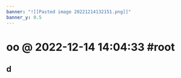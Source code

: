 ```yaml
---
banner: "![[Pasted image 20221214132151.png]]"
banner_y: 0.5
---
```

# oo  @ 2022-12-14 14:04:33 #root 


## d


